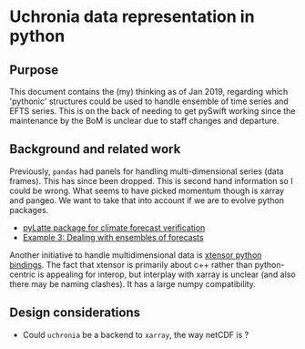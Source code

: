 # Uchronia data representation in python

## Purpose

This document contains the (my) thinking as of Jan 2019, regarding which 'pythonic' structures could be used to handle ensemble of time series and EFTS series. This is on the back of needing to get pySwift working since the maintenance by the BoM is unclear due to staff changes and departure.

## Background and related work

Previously, `pandas` had panels for handling multi-dimensional series (data frames). This has since been dropped. This is second hand information so I could be wrong. What seems to have picked momentum though is xarray and pangeo. We want to take that into account if we are to evolve python packages.

* [pyLatte package for climate forecast verification](https://research.csiro.au/dfp/wp-content/uploads/sites/148/2018/05/Hobart_workshop-dougie.pdf)
* [Example 3: Dealing with ensembles of forecasts](http://meteo.unican.es/work/xarray_seminar/xArray_seminar.html#example3)

Another initiative to handle multidimensional data is [xtensor python bindings](https://github.com/QuantStack/xtensor-python). The fact that xtensor is primarily about c++ rather than python-centric is appealing for interop, but interplay with xarray is unclear (and also there may be naming clashes). It has a large numpy compatibility.

## Design considerations

* Could `uchronia` be a backend to `xarray`, the way netCDF is ?

